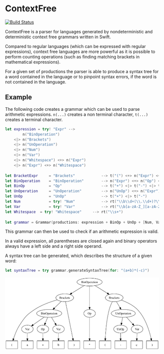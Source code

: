 # ContextFree

[![Build Status](https://travis-ci.org/palle-k/ContextFree.svg?branch=master)](https://travis-ci.org/palle-k/ContextFree)

ContextFree is a parser for languages generated by nondeterministic and deterministic context free grammars written in Swift.

Compared to regular languages (which can be expressed with regular expressions), context free languages are more powerful
as it is possible to perform counting operations (such as finding matching brackets in mathematical expressions).

For a given set of productions the parser is able to
produce a syntax tree for a word contained in the language
or to pinpoint syntax errors, if the word is not contained in the language.

## Example

The following code creates a grammar which can be used to parse arithmetic expressions.
`n(...)` creates a non terminal character, `t(...)` creates a terminal character.

```swift
let expression = try! "Expr" -->
	    n("BinOperation")
	<|> n("Brackets")
	<|> n("UnOperation")
	<|> n("Num")
	<|> n("Var")
	<|> n("Whitespace") <+> n("Expr")
	<|> n("Expr") <+> n("Whitespace")

let BracketExpr 	= "Brackets" 			--> t("(") <+> n("Expr") <+> t(")")
let BinOperation 	= "BinOperation" 		--> n("Expr") <+> n("Op") <+> n("Expr")
let BinOp 			= "Op" 					--> t("+") <|> t("-") <|> t("*") <|> t("/")
let UnOperation 	= "UnOperation" 		--> n("UnOp") <+> n("Expr")
let UnOp 			= "UnOp" 				--> t("+") <|> t("-")
let Num 			= try! "Num" 			--> rt("\\b\\d+(\\.\\d+)?\\b")
let Var 			= try! "Var" 			--> rt("\\b[a-zA-Z_][a-zA-Z0-9_]*\\b")
let Whitespace 	= try! "Whitespace" 	--> rt("\\s+")

let grammar = Grammar(productions: expression + BinOp + UnOp + [Num, Var, BracketExpr, BinOperation, UnOperation, Whitespace], start: "Expr")
```

This grammar can then be used to check if an arithmetic expression is valid.

In a valid expression, all parentheses are closed again and 
binary operators always have a left side and a right side operand.

A syntax tree can be generated, which describes the structure of a given word:

 ```swift
 let syntaxTree = try grammar.generateSyntaxTree(for: "(a+b)*(-c)")
 ```

<img src="example-syntax-tree.png"/>
